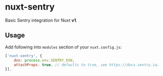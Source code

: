 # nuxt-sentry

Basic Sentry integration for Nuxt **v1**.

## Usage

Add following into `modules` section of your `nuxt.config.js`:

```js
['nuxt-sentry', {
	dsn: process.env.SENTRY_DSN,
	attachProps: true, // defaults to true, see https://docs.sentry.io/platforms/javascript/vue/ for details
}],
```